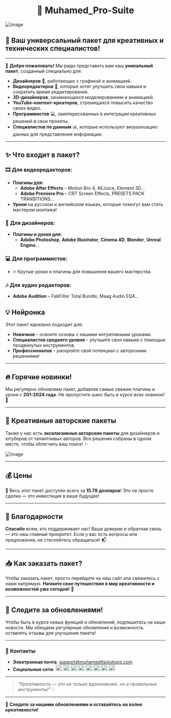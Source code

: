 <h1 align="center"> 🎨 Muhamed_Pro-Suite </h1> 

![image](https://github.com/AndreMuhamed/Muhamed_Pro-Suite/blob/main/Plug-photo/%D0%A8%D0%B0%D0%B1%D0%BA%D0%B0%D0%9C%D1%83%D1%85%D0%B0%D0%BC%D0%B5%D0%B4%D0%B0copyRU.jpg?raw=true)

## 🌟 Ваш универсальный пакет для креативных и технических специалистов!

---

👋 **Добро пожаловать!** Мы рады представить вам наш **уникальный пакет**, созданный специально для:
- **Дизайнеров** 🎨, работающих с графикой и анимацией.
- **Видеоредакторов** 🎥, которые хотят улучшить свои навыки и сократить время редактирования.
- **3D-дизайнеров**, занимающихся моделированием и анимацией.
- **YouTube-контент-креаторов**, стремящихся повысить качество своих видео.
- **Программистов** 💻, заинтересованных в интеграции креативных решений в свои проекты.
- **Специалистов по данным** 📊, которые используют визуализацию данных для представления информации.

---

## ✨ **Что входит в пакет?**

### 🎞️ **Для видеоредакторов:**
- **Плагины для:**
  - **Adobe After Effects** – Motion Bro 4, AEJuice, Element 3D...
  - **Adobe Premiere Pro** – CRT Screen Effects, PRESETS PACK TRANSITIONS...
- **Уроки** на русском и английском языках, которые помогут вам стать мастером монтажа!

### 🎨 **Для дизайнеров:**
- **Плагины и уроки для:**
  - **Adobe Photoshop**, **Adobe Illustrator**, **Cinema 4D**, **Blender**, **Unreal Engine**...
  
### 💻 **Для программистов:**
- 🔥 Крутые уроки и плагины для повышения вашего мастерства.

### 🎶 **Для аудио редакторов:**
- **Adobe Audition** – FabFilter Total Bundle, Maag Audio EQ4...

## 💡 **Нейронка**
Этот пакет идеально подходит для:
- **Новичков** – освоите основы с нашими интуитивными уроками.
- **Специалистов среднего уровня** – улучшите свои навыки с помощью продвинутых инструментов.
- **Профессионалов** – раскройте свой потенциал с авторскими решениями!

---

## 🔥 **Горячие новинки!**
Мы регулярно обновляем пакет, добавляя самые свежие плагины и уроки с **201-2024 года**. Не пропустите шанс быть в курсе всех новинок! 🌟

---

## 🎉 **Креативные авторские пакеты**
Также у нас есть **эксклюзивные авторские пакеты** для дизайнеров и ютуберов от талантливых авторов. Все решения собраны в одном месте, чтобы облегчить ваш поиск! ✨

![image](https://github.com/AndreMuhamed/Muhamed_Pro-Suite/blob/main/Plug-photo/QsaVQsNlW7s.jpg?raw=true)

---

## 💰 **Цены**
🤑 Весь этот пакет доступен всего за **15.78 долларов**! Это не просто сделка — это инвестиция в ваше будущее!

---

## 🙏 **Благодарности**
**Спасибо** всем, кто поддерживает нас! Ваше доверие и обратная связь — это наш главный приоритет. Если у вас есть вопросы или предложения, не стесняйтесь обращаться! 📬

---

## 📥 **Как заказать пакет?**
Чтобы заказать пакет, просто перейдите на наш сайт или свяжитесь с нами напрямую. **Начните свое путешествие в мир креативности и возможностей уже сегодня!** 🌈

---

## 🔔 **Следите за обновлениями!**
Чтобы быть в курсе новых функций и обновлений, подпишитесь на наши новости. Мы обещаем регулярные обновления и возможность оставлять отзывы для улучшения пакета!

---

### 📧 **Контакты**
- **Электронная почта**: [support@muhameditsolutions.com](mailto:support@muhameditsolutions.com)
- **Социальные сети**: 
  <a href="https://www.facebook.com/andrmuhamed" target="_blank"><img src="images/social/Facebook.png" alt="Facebook" width="20" height="20"></a>
  <a href="https://www.instagram.com/admirall_times" target="_blank"><img src="images/social/Instagram.png" alt="Instagram" width="20" height="20"></a>
  <a href="https://twitter.com/Andremuhamed" target="_blank"><img src="images/social/Twitter.png" alt="Twitter" width="20" height="20"></a>
  <a href="https://t.me/andremuhamedd" target="_blank"><img src="images/social/Telegram.png" alt="Telegram" width="20" height="20"></a>
  <a href="https://www.tiktok.com/@andremuhamedd" target="_blank"><img src="images/social/TikTok.png" alt="TikTok" width="20" height="20"></a>
  <a href="https://t.me/ProManagerss_bot" target="_blank"><img src="images/social/Boat.png" alt="Donation" width="20" height="20"></a>
  <a href="https://www.patreon.com/andremuhamad" target="_blank"><img src="images/social/Patreon.png" alt="Patreon" width="20" height="20"></a>
  <a href="https://www.donationalerts.com/r/andremuhamad" target="_blank"><img src="images/social/Donation.png" alt="Donation" width="20" height="20"></a>

---

> *"Креативность — это не только вдохновение, но и правильные инструменты!"* 💡

---

🌟 **Следите за нашими обновлениями и оставайтесь на волне креативности!**


